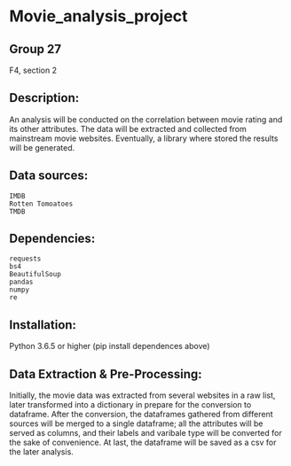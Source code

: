 # Movie_analysis_project

## Group 27
F4, section 2
## Description:
An analysis will be conducted on the correlation between movie rating and its other attributes. The data will be extracted and collected from mainstream movie websites. Eventually, a library where stored the results will be generated.
## Data sources:
```
IMDB
Rotten Tomoatoes
TMDB
```
## Dependencies:
```
requests
bs4 
BeautifulSoup
pandas
numpy
re
```
## Installation:
Python 3.6.5 or higher
(pip install dependences above)

## Data Extraction & Pre-Processing:
Initially, the movie data was extracted from several websites in a raw list, later transformed into a dictionary in prepare for the conversion to dataframe. After the conversion, the dataframes gathered from different sources will be merged to a single dataframe; all the attributes will be served as columns, and their labels and varibale type will be converted for the sake of convenience. At last, the dataframe will be saved as a csv for the later analysis.





